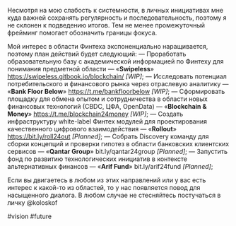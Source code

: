 
Несмотря на мою слабость к системности, в личных инициативах мне куда важней сохранять регулярность и последовательность, поэтому я не склонен к подведению итогов. Тем не менее промежуточный фрейминг помогает обозначить границы фокуса. 

Мой интерес в области Финтеха экспоненциально наращивается, поэтому план действий будет следующий:
— Проработать образовательную базу с академической информацией по Финтеху для понимания предметной области — «**Swipeless**» https://swipeless.gitbook.io/blockchain/ *[WIP]*;
— Исследовать потенциал потребительского и финансового рынка через отраслевую аналитику — «**Bank Floor Below**» https://t.me/bankfloorbelow *[WIP]*;
— Сформировать площадку для обмена опытом и сотрудничества в области новых финансовых технологий (СВDC, ЦФА, OpenData) — «**Blockchain & Money**» https://t.me/blockchain24money *[WIP]*;
— Создать инфраструктуру white-label Финтех модулей для проектирования качественного цифрового взаимодействия — «**Rollout**» https://bit.ly/roll24out *[Planned]*;
— Собрать Discovery команду для сборки концепций и проверки гипотез в области банковских клиентских сервисов — «**Qantar Group**» bit.ly/qantar24group *[Planned]*;
— Запустить фонд по развитию технологических инициатив в контексте альтернативных финансов — «**Arif Fund**» bit.ly/arif24fund *[Planned]*;

Если вы двигаетесь в любом из этих направлений или у вас есть интерес к какой-то из областей, то у нас появляется повод для насыщенного диалога. В любом случае не стесняйтесь постучаться в личку @koloskof

#vision #future